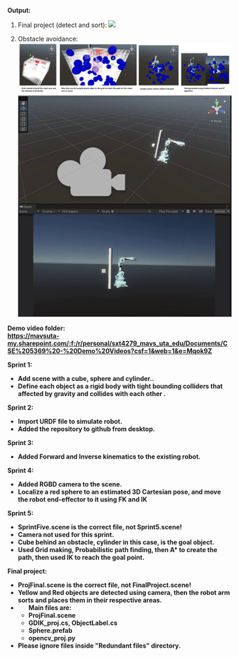 <b> Output: </b>

1. Final project (detect and sort):
![](https://github.com/tsoprano/CSE-5369/blob/main/UnityDemo1.gif)   


2. Obstacle avoidance:
![](https://github.com/tsoprano/CSE-5369/blob/main/unitydemogithub.jpg)
![](https://github.com/tsoprano/CSE-5369/blob/main/demo.gif)



<b>Demo video folder:<b> </br>
https://mavsuta-my.sharepoint.com/:f:/r/personal/sxt4279_mavs_uta_edu/Documents/CSE%205369%20-%20Demo%20Videos?csf=1&web=1&e=Mqok9Z

<b>Sprint 1:</b> </br>
<ul>
<li>Add scene with a cube, sphere and cylinder..</li>
<li>Define each object as a rigid body with tight bounding colliders that affected by gravity and collides with each other .</li>
</ul>


<b>Sprint 2:</b> </br>
<ul>
  <li>Import URDF file to simulate robot.</li>
  <li>Added the repository to github from desktop.</li>
</ul>

<b>Sprint 3:</b> </br>
<ul>
  <li>Added Forward and Inverse kinematics to the existing robot.</li>
</ul>

<b>Sprint 4:</b> </br>
<ul>
  <li>Added RGBD camera to the scene.</li>
  <li>Localize a red sphere to an estimated 3D Cartesian pose, and move the robot end-effector to it using FK and IK</li>
</ul>

<b>Sprint 5:</b> </br>
<ul>
  <li>SprintFive.scene is the correct file, not Sprint5.scene!</li>
  <li>Camera not used for this sprint.</li>
  <li>Cube behind an obstacle, cylinder in this case, is the goal object.</li>
  <li>Used Grid making, Probabilistic path finding, then A* to create the path, then used IK to reach the goal point.</li>
</ul>

<b>Final project:</b> </br>
<ul>
  <li>ProjFinal.scene is the correct file, not FinalProject.scene!</li>
  <li>Yellow and Red objects are detected using camera, then the robot arm sorts and places them in their respective areas.</li>
  <li>
  <ul>Main files are: 
      <li>ProjFinal.scene</li>
      <li>GDIK_proj.cs, ObjectLabel.cs</li>
      <li>Sphere.prefab</li>
      <li>opencv_proj.py</li>
    </ul>
  </li>
  <li>Please ignore files inside "Redundant files" directory.</li>
</ul>
